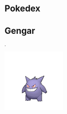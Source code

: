 # Pokedex
<h1>Gengar</h1>.

![Gengar](https://github.com/ManeDM/Pokedex/blob/main/src/assets/team-imgs/gengar-3.gif)